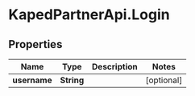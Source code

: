 # KapedPartnerApi.Login

## Properties
Name | Type | Description | Notes
------------ | ------------- | ------------- | -------------
**username** | **String** |  | [optional] 
